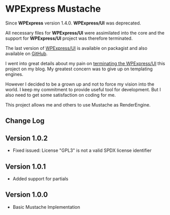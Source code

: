 # WPExpress Mustache

Since **WPExpress** version 1.4.0. **WPExpress/UI** was deprecated. 
 
All necessary files for **WPExpress/UI** were assimilated into the core and the support for **WPExpress/UI** project was therefore terminated.
   
The last version of [WPExpress/UI](https://packagist.org/packages/page-carbajal/wpexpress-ui) is available on packagist and also available on [GitHub](https://github.com/Page-Carbajal/WPExpress-UI).

I went into great details about my pain on [terminating the WPExpress/UI](http://pagecarbajal.com/a-minimal-footprint/) this project on my blog. My greatest concern was to give up on templating engines. 

However I decided to be a grown up and not to force my vision into the world. I keep my commitment to provide useful tool for development. But I also need to get some satisfaction on coding for me.

This project allows me and others to use Mustache as RenderEngine. 


## Change Log

## Version 1.0.2

- Fixed issued: License "GPL3" is not a valid SPDX license identifier


## Version 1.0.1

- Added support for partials 


## Version 1.0.0

- Basic Mustache Implementation


